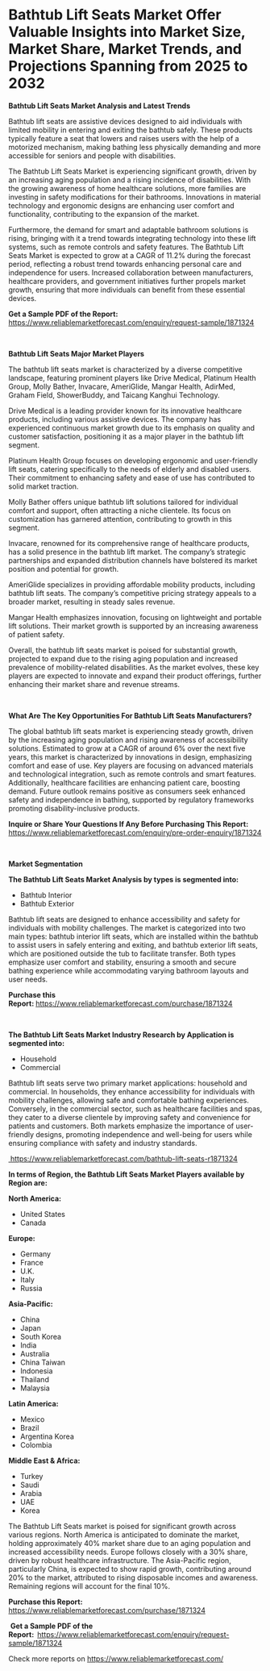 <p><h1>Bathtub Lift Seats Market Offer Valuable Insights into Market Size, Market Share, Market Trends, and Projections Spanning from 2025 to 2032</h1></p><p><strong>Bathtub Lift Seats Market Analysis and Latest Trends</strong></p>
<p><p>Bathtub lift seats are assistive devices designed to aid individuals with limited mobility in entering and exiting the bathtub safely. These products typically feature a seat that lowers and raises users with the help of a motorized mechanism, making bathing less physically demanding and more accessible for seniors and people with disabilities.</p><p>The Bathtub Lift Seats Market is experiencing significant growth, driven by an increasing aging population and a rising incidence of disabilities. With the growing awareness of home healthcare solutions, more families are investing in safety modifications for their bathrooms. Innovations in material technology and ergonomic designs are enhancing user comfort and functionality, contributing to the expansion of the market.</p><p>Furthermore, the demand for smart and adaptable bathroom solutions is rising, bringing with it a trend towards integrating technology into these lift systems, such as remote controls and safety features. The Bathtub Lift Seats Market is expected to grow at a CAGR of 11.2% during the forecast period, reflecting a robust trend towards enhancing personal care and independence for users. Increased collaboration between manufacturers, healthcare providers, and government initiatives further propels market growth, ensuring that more individuals can benefit from these essential devices.</p></p>
<p><strong>Get a Sample PDF of the Report:&nbsp;</strong> <a href="https://www.reliablemarketforecast.com/enquiry/request-sample/1871324?utm_campaign=2320&utm_medium=2&utm_source=Github&utm_content=ia&utm_term=04042025&utm_id=bathtub-lift-seats">https://www.reliablemarketforecast.com/enquiry/request-sample/1871324</a></p>
<p>&nbsp;</p>
<p><strong>Bathtub Lift Seats Major Market Players</strong></p>
<p><p>The bathtub lift seats market is characterized by a diverse competitive landscape, featuring prominent players like Drive Medical, Platinum Health Group, Molly Bather, Invacare, AmeriGlide, Mangar Health, AdirMed, Graham Field, ShowerBuddy, and Taicang Kanghui Technology.</p><p>Drive Medical is a leading provider known for its innovative healthcare products, including various assistive devices. The company has experienced continuous market growth due to its emphasis on quality and customer satisfaction, positioning it as a major player in the bathtub lift segment.</p><p>Platinum Health Group focuses on developing ergonomic and user-friendly lift seats, catering specifically to the needs of elderly and disabled users. Their commitment to enhancing safety and ease of use has contributed to solid market traction.</p><p>Molly Bather offers unique bathtub lift solutions tailored for individual comfort and support, often attracting a niche clientele. Its focus on customization has garnered attention, contributing to growth in this segment.</p><p>Invacare, renowned for its comprehensive range of healthcare products, has a solid presence in the bathtub lift market. The company’s strategic partnerships and expanded distribution channels have bolstered its market position and potential for growth.</p><p>AmeriGlide specializes in providing affordable mobility products, including bathtub lift seats. The company’s competitive pricing strategy appeals to a broader market, resulting in steady sales revenue.</p><p>Mangar Health emphasizes innovation, focusing on lightweight and portable lift solutions. Their market growth is supported by an increasing awareness of patient safety.</p><p>Overall, the bathtub lift seats market is poised for substantial growth, projected to expand due to the rising aging population and increased prevalence of mobility-related disabilities. As the market evolves, these key players are expected to innovate and expand their product offerings, further enhancing their market share and revenue streams.</p></p>
<p>&nbsp;</p>
<p><strong>What Are The Key Opportunities For Bathtub Lift Seats Manufacturers?</strong></p>
<p><p>The global bathtub lift seats market is experiencing steady growth, driven by the increasing aging population and rising awareness of accessibility solutions. Estimated to grow at a CAGR of around 6% over the next five years, this market is characterized by innovations in design, emphasizing comfort and ease of use. Key players are focusing on advanced materials and technological integration, such as remote controls and smart features. Additionally, healthcare facilities are enhancing patient care, boosting demand. Future outlook remains positive as consumers seek enhanced safety and independence in bathing, supported by regulatory frameworks promoting disability-inclusive products.</p></p>
<p><strong>Inquire or Share Your Questions If Any Before Purchasing This Report:</strong> <a href="https://www.reliablemarketforecast.com/enquiry/pre-order-enquiry/1871324?utm_campaign=2320&utm_medium=2&utm_source=Github&utm_content=ia&utm_term=04042025&utm_id=bathtub-lift-seats">https://www.reliablemarketforecast.com/enquiry/pre-order-enquiry/1871324</a></p>
<p>&nbsp;</p>
<p><strong>Market Segmentation</strong></p>
<p><strong>The Bathtub Lift Seats Market Analysis by types is segmented into:</strong></p>
<p><ul><li>Bathtub Interior</li><li>Bathtub Exterior</li></ul></p>
<p><p>Bathtub lift seats are designed to enhance accessibility and safety for individuals with mobility challenges. The market is categorized into two main types: bathtub interior lift seats, which are installed within the bathtub to assist users in safely entering and exiting, and bathtub exterior lift seats, which are positioned outside the tub to facilitate transfer. Both types emphasize user comfort and stability, ensuring a smooth and secure bathing experience while accommodating varying bathroom layouts and user needs.</p></p>
<p><strong>Purchase this Report:&nbsp;</strong><a href="https://www.reliablemarketforecast.com/purchase/1871324?utm_campaign=2320&utm_medium=2&utm_source=Github&utm_content=ia&utm_term=04042025&utm_id=bathtub-lift-seats">https://www.reliablemarketforecast.com/purchase/1871324</a></p>
<p>&nbsp;</p>
<p><strong>The Bathtub Lift Seats Market Industry Research by Application is segmented into:</strong></p>
<p><ul><li>Household</li><li>Commercial</li></ul></p>
<p><p>Bathtub lift seats serve two primary market applications: household and commercial. In households, they enhance accessibility for individuals with mobility challenges, allowing safe and comfortable bathing experiences. Conversely, in the commercial sector, such as healthcare facilities and spas, they cater to a diverse clientele by improving safety and convenience for patients and customers. Both markets emphasize the importance of user-friendly designs, promoting independence and well-being for users while ensuring compliance with safety and industry standards.</p></p>
<p><a href="https://www.reliablemarketforecast.com/bathtub-lift-seats-r1871324?utm_campaign=2320&utm_medium=2&utm_source=Github&utm_content=ia&utm_term=04042025&utm_id=bathtub-lift-seats">&nbsp;https://www.reliablemarketforecast.com/bathtub-lift-seats-r1871324</a></p>
<p><strong>In terms of Region, the Bathtub Lift Seats Market Players available by Region are:</strong></p>
<p>
    <p> <strong> North America: </strong>
        <ul>
            <li>United States</li>
            <li>Canada</li>
        </ul>
        </p> 
    <p> <strong> Europe: </strong>
        <ul>
            <li>Germany</li>
            <li>France</li>
            <li>U.K.</li>
            <li>Italy</li>
            <li>Russia</li>
        </ul>
        </p> 
    <p> <strong> Asia-Pacific: </strong>
        <ul>
            <li>China</li>
            <li>Japan</li>
            <li>South Korea</li>
            <li>India</li>
            <li>Australia</li>
            <li>China Taiwan</li>
            <li>Indonesia</li>
            <li>Thailand</li>
            <li>Malaysia</li>
        </ul>
        </p> 
    <p> <strong> Latin America: </strong>
        <ul>
            <li>Mexico</li>
            <li>Brazil</li>
            <li>Argentina Korea</li>
            <li>Colombia</li>
        </ul>
        </p> 
    <p> <strong> Middle East & Africa: </strong>
        <ul>
            <li>Turkey</li>
            <li>Saudi</li>
            <li>Arabia</li>
            <li>UAE</li>
            <li>Korea</li>
        </ul>
    </p>
    </p>
<p><p>The Bathtub Lift Seats market is poised for significant growth across various regions. North America is anticipated to dominate the market, holding approximately 40% market share due to an aging population and increased accessibility needs. Europe follows closely with a 30% share, driven by robust healthcare infrastructure. The Asia-Pacific region, particularly China, is expected to show rapid growth, contributing around 20% to the market, attributed to rising disposable incomes and awareness. Remaining regions will account for the final 10%.</p></p>
<p><strong>Purchase this Report: </strong><a href="https://www.reliablemarketforecast.com/purchase/1871324?utm_campaign=2320&utm_medium=2&utm_source=Github&utm_content=ia&utm_term=04042025&utm_id=bathtub-lift-seats">https://www.reliablemarketforecast.com/purchase/1871324</a></p>
<p>&nbsp;<strong>Get a Sample PDF of the Report:&nbsp;&nbsp;</strong><a href="https://www.reliablemarketforecast.com/enquiry/request-sample/1871324?utm_campaign=2320&utm_medium=2&utm_source=Github&utm_content=ia&utm_term=04042025&utm_id=bathtub-lift-seats">https://www.reliablemarketforecast.com/enquiry/request-sample/1871324</a></p>
<p><strong></strong></p>
<p>Check more reports on <a href="https://www.reliablemarketforecast.com/?utm_campaign=2320&utm_medium=2&utm_source=Github&utm_content=ia&utm_term=04042025&utm_id=bathtub-lift-seats">https://www.reliablemarketforecast.com/</a></p>